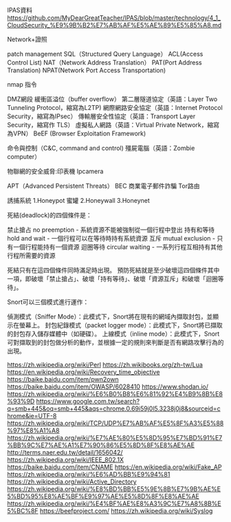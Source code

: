 IPAS資料
https://github.com/MyDearGreatTeacher/IPAS/blob/master/technology/4_1_CloudSecurity_%E9%9B%B2%E7%AB%AF%E5%AE%89%E5%85%A8.md

Network+證照

patch management
SQL（Structured Query Language）
ACL(Access Control List)
NAT（Network Address Translation）
PAT(Port Address Translation)
NPAT(Network Port Access Transportation)

nmap 指令

DMZ網段
緩衝區溢位（buffer overflow）
第二層隧道協定（英語：Layer Two Tunneling Protocol，縮寫為L2TP)
網際網路安全協定（英語：Internet Protocol Security，縮寫為IPsec）
傳輸層安全性協定（英語：Transport Layer Security，縮寫作 TLS）
虛擬私人網路（英語：Virtual Private Network，縮寫為VPN）
BeEF (Browser Exploitation Framework)

命令與控制（C&C, command and control)
殭屍電腦（英語：Zombie computer）

物聯網的安全威脅:印表機 Ipcamera 

APT（Advanced Persistent Threats）
BEC 商業電子郵件詐騙
Tor路由

誘捕系統
1.Honeypot 蜜罐
2.Honeywall
3.Honeynet


死結(deadlock)的四個條件是：

禁止搶占 no preemption - 系統資源不能被強制從一個行程中登出
持有和等待 hold and wait - 一個行程可以在等待時持有系統資源
互斥 mutual exclusion - 只有一個行程能持有一個資源
迴圈等待 circular waiting - 一系列行程互相持有其他行程所需要的資源

死結只有在這四個條件同時滿足時出現。
預防死結就是至少破壞這四個條件其中一項，即破壞「禁止搶占」、破壞「持有等待」、破壞「資源互斥」和破壞「迴圈等待」。




Snort可以三個模式進行運作：

偵測模式（Sniffer Mode）：此模式下，Snort將在現有的網域內擷取封包，並顯示在螢幕上。
封包紀錄模式（packet logger mode）：此模式下，Snort將已擷取的封包存入儲存媒體中（如硬碟）。
上線模式（inline mode）：此模式下，Snort可對擷取到的封包做分析的動作，並根據一定的規則來判斷是否有網路攻擊行為的出現。


https://zh.wikipedia.org/wiki/Perl
https://zh.wikibooks.org/zh-tw/Lua
https://en.wikipedia.org/wiki/Recovery_time_objective
https://baike.baidu.com/item/pwn2own
https://baike.baidu.com/item/OWASP/6028410
https://www.shodan.io/
https://zh.wikipedia.org/wiki/%E6%B0%B8%E6%81%92%E4%B9%8B%E8%93%9D
https://www.google.com.tw/search?q=smb+445&oq=smb+445&aqs=chrome.0.69i59j0l5.3238j0j8&sourceid=chrome&ie=UTF-8
https://zh.wikipedia.org/wiki/TCP/UDP%E7%AB%AF%E5%8F%A3%E5%88%97%E8%A1%A8
https://zh.wikipedia.org/wiki/%E7%AE%80%E5%8D%95%E7%BD%91%E7%BB%9C%E7%AE%A1%E7%90%86%E5%8D%8F%E8%AE%AE
http://terms.naer.edu.tw/detail/1656042/
https://zh.wikipedia.org/wiki/IEEE_802.1X
https://baike.baidu.com/item/CNAME
https://en.wikipedia.org/wiki/Fake_AP
https://zh.wikipedia.org/wiki/%E6%AD%BB%E9%94%81
https://zh.wikipedia.org/wiki/Active_Directory
https://zh.wikipedia.org/wiki/%E8%BD%BB%E5%9E%8B%E7%9B%AE%E5%BD%95%E8%AE%BF%E9%97%AE%E5%8D%8F%E8%AE%AE
https://zh.wikipedia.org/wiki/%E4%BF%AE%E8%A3%9C%E7%A8%8B%E5%BC%8F
https://beefproject.com/
https://zh.wikipedia.org/wiki/Syslog



